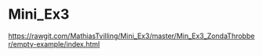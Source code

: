 # Mini_Ex3
https://rawgit.com/MathiasTvilling/Mini_Ex3/master/Min_Ex3_ZondaThrobber/empty-example/index.html
